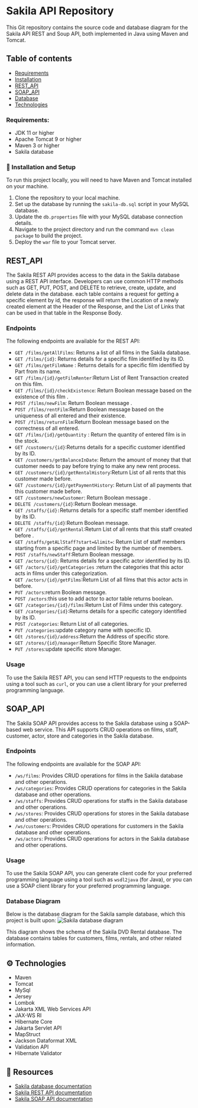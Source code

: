 # Sakila API Repository
This Git repository contains the source code and database diagram for the Sakila API REST and Soup API, both implemented in Java using Maven and Tomcat.

##  Table of contents
* [Requirements](#Requirements)
* [Installation](#Installation)
* [REST_API](#REST_API)
* [SOAP_API](#SOAP_API)
* [Database](#database)
* [Technologies](#technologies)

### Requirements:
- JDK 11 or higher
- Apache Tomcat 9 or higher
- Maven 3 or higher
- Sakila database

### 🔧 Installation and Setup

To run this project locally, you will need to have Maven and Tomcat installed on your machine.

1. Clone the repository to your local machine.
2. Set up the database by running the `sakila-db.sql` script in your MySQL database.
3. Update the `db.properties` file with your MySQL database connection details.
4. Navigate to the project directory and run the command `mvn clean package` to build the project.
5. Deploy the `war` file to your Tomcat server.


## REST_API

The Sakila REST API provides access to the data in the Sakila database using a REST API interface. Developers can use common HTTP methods such as GET, PUT, POST, and DELETE to retrieve, create, update, and delete data in the database.
each table contains a request for getting a specific element by id, the response will return the Location of a newly created element at the Header of the Response, and the List of Links that can be used in that table in the Response Body.
### Endpoints
The following endpoints are available for the REST API:
- `GET /films/getAllFilms`: Returns a list of all films in the Sakila database.
- `GET /films/{id}`:  Returns details for a specific film identified by its ID.
- `GET /films/getFilmName` :  Returns details for a specific film identified by Part from its name.
- `GET /films/{id}/getFilmRenter`:Return List of Rent Transaction created on this film.
- `GET /films/{id}/checkExistence`: Return Boolean message based on the existence of this film .
- `POST /films/newFilm`:  Return Boolean message .
- `POST /films/rentFilm`:Return Boolean message based on the uniqueness of all entered and their existence.
- `POST /films/returnFilm`:Return Boolean message based on the correctness of all entered.
- `GET /films/{id}/getQuantity` : Return the quantity of entered film is in the stock.
- `GET /customers/{id}`:Returns details for a specific customer identified by its ID.
- `GET /customers/getBalanceInDate`: Return the amount of money that that customer needs to pay before trying to make any new rent process.
- `GET /customers/{id}/getRentalHistory`:Return List of all rents that this customer  made before.
- `GET /customers/{id}/getPaymentHistory`: Return List of all payments that this customer  made before.
- `GET /customers/newCustomer`: Return Boolean message .
- `DELETE /customers/{id}`:Return  Boolean message.
- `GET /staffs/{id}:`Returns details for a specific staff member identified by its ID.
- `DELETE /staffs/{id}`:Return  Boolean message.
- `GET /staffs/{id}/getRental`:Return List of all rents that this staff created before .
- `GET /staffs/getALlStaff?start=&limit=`: Return List of staff members starting from a specific page and limited by the number of members.
- `POST /staffs/newStaff`:Return  Boolean message.
- `GET /actors/{id}`: Returns details for a specific actor identified by its ID.
- `GET /actors/{id}/getCategories` :return the categories that this actor acts in films under this categorization.
- `GET /actors/{id}/getFilms`:Return List of all films  that this actor acts in before.
- `PUT /actors`:return Boolean message.
- `POST /actors`:this use to add actor to actor table returns boolean.
- `GET /categories/{id}/films`:Return List of Films under this category.
- `GET /categories/{id}`:Returns details for a specific category identified by its ID.
- `POST /categories`: Return List of all categories.
- `PUT /categories`:update category name with specific ID.
- `GEt /stores/{id}/address`:Return the Address of specific store.
- `GET /stores/{id}/manager`:Return Specific Store Manager.
- `PUT /stores`:update specific store Manager.
### Usage
To use the Sakila REST API, you can send HTTP requests to the endpoints using a tool such as `curl`, or you can use a client library for your preferred programming language.

## SOAP_API

The Sakila SOAP API provides access to the Sakila database using a SOAP-based web service. This API supports CRUD operations on films, staff, customer, actor, store and categories in the Sakila database.

### Endpoints

The following endpoints are available for the SOAP API:
- `/ws/films`: Provides CRUD operations for films in the Sakila database and other operations.
- `/ws/categories`: Provides CRUD operations for categories in the Sakila database and other operations.
- `/ws/staffs`: Provides CRUD operations for staffs in the Sakila database and other operations.
- `/ws/stores`: Provides CRUD operations for stores in the Sakila database and other operations.
- `/ws/customers`: Provides CRUD operations for customers in the Sakila database and other operations.
- `/ws/actors`: Provides CRUD operations for actors in the Sakila database and other operations.
### Usage
To use the Sakila SOAP API, you can generate client code for your preferred programming language using a tool such as `wsdl2java` (for Java), or you can use a SOAP client library for your preferred programming language.

### Database Diagram
Below is the database diagram for the Sakila sample database, which this project is built upon:
![Sakila database diagram](https://drive.google.com/file/d/1n2PXMFmjFlleXRTx6GKl1ijwBsgQ5vqY/view)

This diagram shows the schema of the Sakila DVD Rental database. The database contains tables for customers, films, rentals, and other related information.
## ⚙ Technologies
* Maven
* Tomcat
* MySql
* Jersey
* Lombok
* Jakarta XML Web Services API
* JAX-WS RI
* Hibernate Core
* Jakarta Servlet API
* MapStruct
* Jackson Dataformat XML
* Validation API
* Hibernate Validator

## 📖 Resources

- [Sakila database documentation](https://dev.mysql.com/doc/sakila/en/)
- [Sakila REST API documentation](https://documenter.getpostman.com/view/26734941/2s93Y3tfXU)
- [Sakila SOAP API documentation](https://documenter.getpostman.com/view/26734941/2s93Y2TN25)
